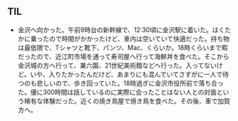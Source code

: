 ## TIL

* 金沢へ向かった。午前9時台の新幹線で、12:30頃に金沢駅に着いた。はくたかに乗ったので時間がかかったけど、車内は空いていて快適だった。持ち物は最低限で、Tシャツと靴下、パンツ、Mac、くらいか。18時くらいまで暇だったので、近江町市場を通って寿司屋へ行って海鮮丼を食べた。そこから金沢城の方へ行って、兼六園、21世紀美術館などへ行った。入ってないけど。いや、入りたかったんだけど、あまりにも混んでいてさすがに一人で待つのも悲しいので、歩き回っていた。18時過ぎに金沢市役所前で落ち合った。優に300時間は話しているのに実際に会ったことはない人との対面という稀有な体験だった。近くの焼き鳥屋で焼き鳥を食べた。その後、車で加賀方へ。